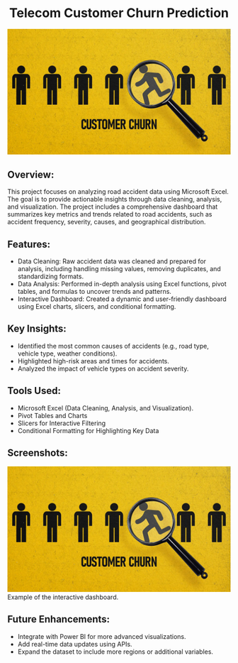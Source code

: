 # <div align="center">Telecom Customer Churn Prediction</div>

![Intro](https://github.com/PyanshuXd/Customers_Churn/blob/0e1e552203b3558993c80095f27030bcbf01713a/Outputs/Reducing%20Customer%20Churn%20Rate.webp)

## Overview:
This project focuses on analyzing road accident data using Microsoft Excel. The goal is to provide actionable insights through data cleaning, analysis, and visualization. The project includes a comprehensive dashboard that summarizes key metrics and trends related to road accidents, such as accident frequency, severity, causes, and geographical distribution.

## Features:
- Data Cleaning: Raw accident data was cleaned and prepared for analysis, including handling missing values, removing duplicates, and standardizing formats.
- Data Analysis: Performed in-depth analysis using Excel functions, pivot tables, and formulas to uncover trends and patterns.
- Interactive Dashboard: Created a dynamic and user-friendly dashboard using Excel charts, slicers, and conditional formatting.

## Key Insights:
- Identified the most common causes of accidents (e.g., road type, vehicle type, weather conditions).
- Highlighted high-risk areas and times for accidents.
- Analyzed the impact of vehicle types on accident severity.

## Tools Used:
- Microsoft Excel (Data Cleaning, Analysis, and Visualization).
- Pivot Tables and Charts
- Slicers for Interactive Filtering
- Conditional Formatting for Highlighting Key Data

## Screenshots:
![Dashboard](https://github.com/PyanshuXd/Customers_Churn/blob/0e1e552203b3558993c80095f27030bcbf01713a/Outputs/Reducing%20Customer%20Churn%20Rate.webp)
Example of the interactive dashboard.

## Future Enhancements:
- Integrate with Power BI for more advanced visualizations.
- Add real-time data updates using APIs.
- Expand the dataset to include more regions or additional variables.


